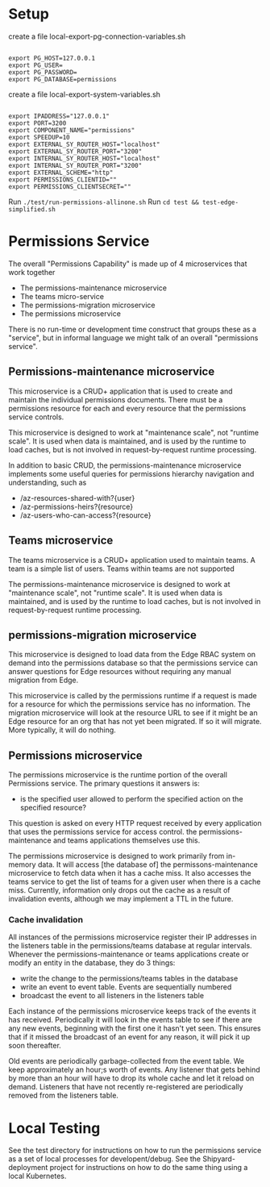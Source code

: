 # Setup
create a file local-export-pg-connection-variables.sh
``` #!/bin/bash

export PG_HOST=127.0.0.1
export PG_USER=
export PG_PASSWORD=
export PG_DATABASE=permissions
```

create a file local-export-system-variables.sh
```#!/bin/bash

export IPADDRESS="127.0.0.1"
export PORT=3200
export COMPONENT_NAME="permissions"
export SPEEDUP=10
export EXTERNAL_SY_ROUTER_HOST="localhost"
export EXTERNAL_SY_ROUTER_PORT="3200"
export INTERNAL_SY_ROUTER_HOST="localhost"
export INTERNAL_SY_ROUTER_PORT="3200"
export EXTERNAL_SCHEME="http"
export PERMISSIONS_CLIENTID=""
export PERMISSIONS_CLIENTSECRET=""
```

Run `./test/run-permissions-allinone.sh`
Run `cd test && test-edge-simplified.sh`

# Permissions Service

The overall "Permissions Capability" is made up of 4 microservices that work together

* The permissions-maintenance microservice
* The teams micro-service
* The permissions-migration microservice
* The permissions microservice 

There is no run-time or development time construct that groups these as a "service", but in informal language we might talk of an overall "permissions service".

## Permissions-maintenance microservice

This microservice is a CRUD+ application that is used to create and maintain the individual permissions documents. There must be a permissions resource for each and every resource
that the permissions service controls.

This microservice is designed to work at "maintenance scale", not "runtime scale". It is used when data is maintained, and is used by the runtime to load caches,
but is not involved in request-by-request runtime processing.

In addition to basic CRUD, the permissions-maintenance microservice implements some useful queries for permissions hierarchy navigation and understanding, such as 
* /az-resources-shared-with?{user}
* /az-permissions-heirs?{resource}
* /az-users-who-can-access?{resource}

## Teams microservice

The teams microservice is a CRUD+ application used to maintain teams. A team is a simple list of users. Teams within teams are not supported

The permissions-maintenance microservice is designed to work at "maintenance scale", not "runtime scale". It is used when data is maintained, and is used by the runtime to load caches,
but is not involved in request-by-request runtime processing.

## permissions-migration microservice

This microservice is designed to load data from the Edge RBAC system on demand into the permissions database so that the permissions service can answer questions for Edge resources without requiring any manual migration from Edge.

This microservice is called by the permissions runtime if a request is made for a resource for which the permissions service has no information. The migration microservice
will look at the resource URL to see if it might be an Edge resource for an org that has not yet been migrated. If so it will migrate. More typically, it will do nothing.

## Permissions microservice 

The permissions microservice is the runtime portion of the overall Permissions service.
The primary questions it answers is:

* is the specified user allowed to perform the specified action on the specified resource?

This question is asked on every HTTP request received by every application that uses the permissions service for access control. the permissions-maintenance and teams applications themselves use this.

The permissions microservice is designed to work primarily from in-memory data. It will access [the database of] the permissons-maintenance microservice to fetch data when it has a cache miss.
It also accesses the teams service to get the list of teams for a given user when there is a cache miss. Currently, information only drops out the cache as a result of invalidation events, although
we may implement a TTL in the future.

### Cache invalidation

All instances of the permissions microservice register their IP addresses in the listeners table in the permissions/teams database at regular intervals. Whenever the permissions-maintenance or teams applications
create or modify an entity in the database, they do 3 things:

* write the change to the permissions/teams tables in the database
* write an event to event table. Events are sequentially numbered
* broadcast the event to all listeners in the listeners table

Each instance of the permissions microservice keeps track of the events it has received. Periodically it will look in the events table to see if there are any new events, beginning with the first
one it hasn't yet seen. This ensures that if it missed the broadcast of an event for any reason, it will pick it up soon thereafter.

Old events are periodically garbage-collected from the event table. We keep approximately an hour;s worth of events. Any listener that gets behind by more than an hour will have to drop its whole cache and let it
reload on demand. Listeners that have not recently re-registered are periodically removed from the listeners table.

# Local Testing

See the test directory for instructions on how to run the permissions service as a set of local processes for developent/debug. See the Shipyard-deployment project for instructions on how
to do the same thing using a local Kubernetes.

